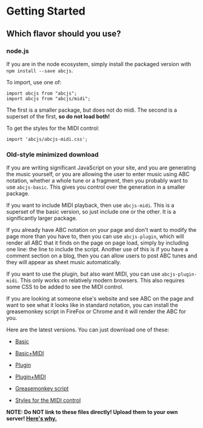 # Getting Started

## Which flavor should you use?

### node.js

If you are in the node ecosystem, simply install the packaged version with `npm install --save abcjs`.

To import, use one of:
```
import abcjs from "abcjs";
import abcjs from "abcjs/midi";
```

The first is a smaller package, but does not do midi. The second is a superset of the first, **so do not load both!**

To get the styles for the MIDI control:
```
import 'abcjs/abcjs-midi.css';
```

### Old-style minimized download

If you are writing significant JavaScript on your site, and you are generating the music yourself, or you are allowing the user to enter music using ABC notation, whether a whole tune or a fragment, then you probably want to use `abcjs-basic`. This gives you  control over the generation in a smaller package.

If you want to include MIDI playback, then use `abcjs-midi`. This is a superset of the basic version, so just include one or the other. It is a significantly larger package.

If you already have ABC notation on your page and don't want to modify the page more than you have to, then you can use `abcjs-plugin`, which will render all ABC that it finds on the page on page load, simply by including one line: the line to include the script. Another use of this is if you have a comment section on a blog, then you can allow users to post ABC tunes and they will appear as sheet music automatically.

If you want to use the plugin, but also want MIDI, you can use `abcjs-plugin-midi`. This only works on relatively modern browsers. This also requires some CSS to be added to see the MIDI control.

If you are looking at someone else's website and see ABC on the page and want to see what it looks like in standard notation, you can install the greasemonkey script in FireFox or Chrome and it will render the ABC for you.

Here are the latest versions. You can just download one of these:

- [Basic](https://raw.github.com/paulrosen/abcjs/master/bin/abcjs_basic_5.10.3-min.js)

- [Basic+MIDI](https://raw.github.com/paulrosen/abcjs/master/bin/abcjs_midi_5.10.3-min.js)

- [Plugin](https://raw.github.com/paulrosen/abcjs/master/bin/abcjs_plugin_5.10.3-min.js)

- [Plugin+MIDI](https://raw.github.com/paulrosen/abcjs/master/bin/abcjs_plugin-midi_5.10.3-min.js)

- [Greasemonkey script](https://raw.github.com/paulrosen/abcjs/master/bin/abcjs_plugin_5.10.3.user.js)

- [Styles for the MIDI control](https://raw.github.com/paulrosen/abcjs/master/abcjs-midi.css)

**NOTE: Do NOT link to these files directly! Upload them to your own server! [Here's why.](https://github.com/blog/1482-heads-up-nosniff-header-support-coming-to-chrome-and-firefox)**
